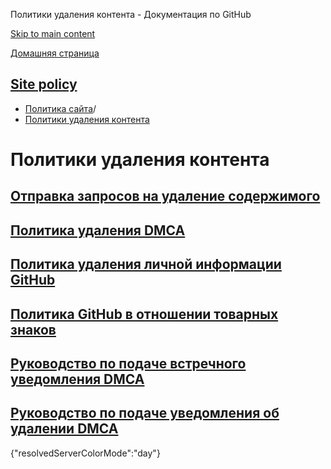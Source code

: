 Политики удаления контента - Документация по GitHub

[Skip to main content](#main-content)

[Домашняя страница](/ru)

[Site policy](/ru/site-policy)
----------

* [Политика сайта](/ru/site-policy)/
* [Политики удаления контента](/ru/site-policy/content-removal-policies)

Политики удаления контента
==========

[Отправка запросов на удаление содержимого](/ru/site-policy/content-removal-policies/submitting-content-removal-requests)
----------

[Политика удаления DMCA](/ru/site-policy/content-removal-policies/dmca-takedown-policy)
----------

[Политика удаления личной информации GitHub](/ru/site-policy/content-removal-policies/github-private-information-removal-policy)
----------

[Политика GitHub в отношении товарных знаков](/ru/site-policy/content-removal-policies/github-trademark-policy)
----------

[Руководство по подаче встречного уведомления DMCA](/ru/site-policy/content-removal-policies/guide-to-submitting-a-dmca-counter-notice)
----------

[Руководство по подаче уведомления об удалении DMCA](/ru/site-policy/content-removal-policies/guide-to-submitting-a-dmca-takedown-notice)
----------

{"resolvedServerColorMode":"day"}
